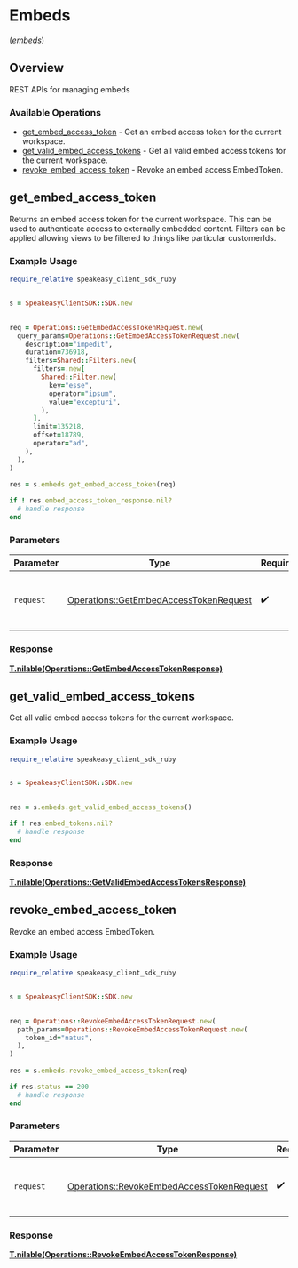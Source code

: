 # Embeds
(*embeds*)

## Overview

REST APIs for managing embeds

### Available Operations

* [get_embed_access_token](#get_embed_access_token) - Get an embed access token for the current workspace.
* [get_valid_embed_access_tokens](#get_valid_embed_access_tokens) - Get all valid embed access tokens for the current workspace.
* [revoke_embed_access_token](#revoke_embed_access_token) - Revoke an embed access EmbedToken.

## get_embed_access_token

Returns an embed access token for the current workspace. This can be used to authenticate access to externally embedded content.
Filters can be applied allowing views to be filtered to things like particular customerIds.

### Example Usage

```ruby
require_relative speakeasy_client_sdk_ruby


s = SpeakeasyClientSDK::SDK.new

   
req = Operations::GetEmbedAccessTokenRequest.new(
  query_params=Operations::GetEmbedAccessTokenRequest.new(
    description="impedit",
    duration=736918,
    filters=Shared::Filters.new(
      filters=.new[
        Shared::Filter.new(
          key="esse",
          operator="ipsum",
          value="excepturi",
        ),
      ],
      limit=135218,
      offset=18789,
      operator="ad",
    ),
  ),
)
    
res = s.embeds.get_embed_access_token(req)

if ! res.embed_access_token_response.nil?
  # handle response
end

```

### Parameters

| Parameter                                                                                       | Type                                                                                            | Required                                                                                        | Description                                                                                     |
| ----------------------------------------------------------------------------------------------- | ----------------------------------------------------------------------------------------------- | ----------------------------------------------------------------------------------------------- | ----------------------------------------------------------------------------------------------- |
| `request`                                                                                       | [Operations::GetEmbedAccessTokenRequest](../../models/operations/getembedaccesstokenrequest.md) | :heavy_check_mark:                                                                              | The request object to use for the request.                                                      |


### Response

**[T.nilable(Operations::GetEmbedAccessTokenResponse)](../../models/operations/getembedaccesstokenresponse.md)**


## get_valid_embed_access_tokens

Get all valid embed access tokens for the current workspace.

### Example Usage

```ruby
require_relative speakeasy_client_sdk_ruby


s = SpeakeasyClientSDK::SDK.new

    
res = s.embeds.get_valid_embed_access_tokens()

if ! res.embed_tokens.nil?
  # handle response
end

```


### Response

**[T.nilable(Operations::GetValidEmbedAccessTokensResponse)](../../models/operations/getvalidembedaccesstokensresponse.md)**


## revoke_embed_access_token

Revoke an embed access EmbedToken.

### Example Usage

```ruby
require_relative speakeasy_client_sdk_ruby


s = SpeakeasyClientSDK::SDK.new

   
req = Operations::RevokeEmbedAccessTokenRequest.new(
  path_params=Operations::RevokeEmbedAccessTokenRequest.new(
    token_id="natus",
  ),
)
    
res = s.embeds.revoke_embed_access_token(req)

if res.status == 200
  # handle response
end

```

### Parameters

| Parameter                                                                                             | Type                                                                                                  | Required                                                                                              | Description                                                                                           |
| ----------------------------------------------------------------------------------------------------- | ----------------------------------------------------------------------------------------------------- | ----------------------------------------------------------------------------------------------------- | ----------------------------------------------------------------------------------------------------- |
| `request`                                                                                             | [Operations::RevokeEmbedAccessTokenRequest](../../models/operations/revokeembedaccesstokenrequest.md) | :heavy_check_mark:                                                                                    | The request object to use for the request.                                                            |


### Response

**[T.nilable(Operations::RevokeEmbedAccessTokenResponse)](../../models/operations/revokeembedaccesstokenresponse.md)**

